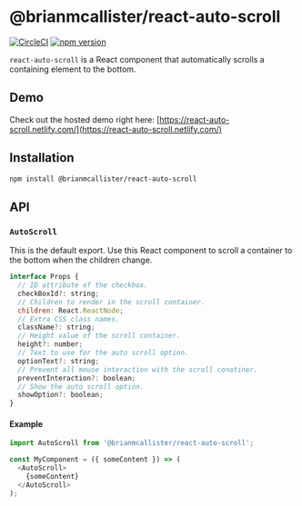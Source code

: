 # @brianmcallister/react-auto-scroll

<!-- [![codecov](https://codecov.io/gh/brianmcallister/highlight-text/branch/master/graph/badge.svg)](https://codecov.io/gh/brianmcallister/highlight-text) -->

[![CircleCI](https://circleci.com/gh/brianmcallister/react-auto-scroll.svg?style=svg)](https://circleci.com/gh/brianmcallister/react-auto-scroll) [![npm version](https://badge.fury.io/js/%40brianmcallister%2Freact-auto-scroll.svg)](https://badge.fury.io/js/%40brianmcallister%2Freact-auto-scroll)

`react-auto-scroll` is a React component that automatically scrolls a containing element to the bottom.

## Demo

Check out the hosted demo right here: [https://react-auto-scroll.netlify.com/](https://react-auto-scroll.netlify.com/)

## Installation

```sh
npm install @brianmcallister/react-auto-scroll
```

## API

### `AutoScroll`

This is the default export. Use this React component to scroll a container to the bottom when the children change.

```js
interface Props {
  // ID attribute of the checkbox.
  checkBoxId?: string;
  // Children to render in the scroll container.
  children: React.ReactNode;
  // Extra CSS class names.
  className?: string;
  // Height value of the scroll container.
  height?: number;
  // Text to use for the auto scroll option.
  optionText?: string;
  // Prevent all mouse interaction with the scroll conatiner.
  preventInteraction?: boolean;
  // Show the auto scroll option.
  showOption?: boolean;
}
```

#### Example

```js
import AutoScroll from '@brianmcallister/react-auto-scroll';

const MyComponent = ({ someContent }) => (
  <AutoScroll>
    {someContent}
  </AutoScroll>
);
```

